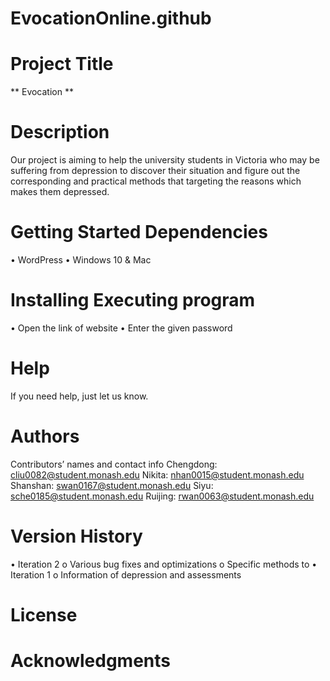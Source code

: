 # EvocationOnline.github
# Project Title
** Evocation ** 
# Description
Our project is aiming to help the university students in Victoria who may be suffering from depression to discover their situation and figure out the corresponding and practical methods that targeting the reasons which makes them depressed.
# Getting Started Dependencies
 • WordPress
 • Windows 10 & Mac
# Installing Executing program
 • Open the link of website
 • Enter the given password
# Help
 If you need help, just let us know.
# Authors
Contributors’ names and contact info
Chengdong: cliu0082@student.monash.edu 
Nikita: nhan0015@student.monash.edu 
Shanshan: swan0167@student.monash.edu 
Siyu: sche0185@student.monash.edu
Ruijing: rwan0063@student.monash.edu 
# Version History
• Iteration 2
o Various bug fixes and optimizations o Specific methods to
• Iteration 1
o Information of depression and assessments
# License 
# Acknowledgments

